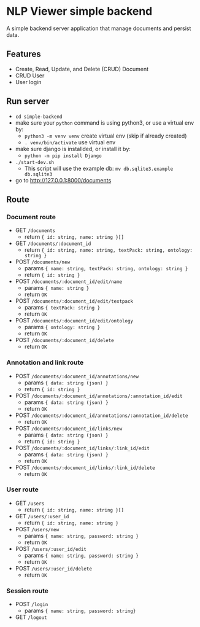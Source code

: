 # NLP Viewer simple backend

A simple backend server application that manage documents and persist data.

## Features

- Create, Read, Update, and Delete (CRUD) Document
- CRUD User
- User login

## Run server

- `cd simple-backend`
- make sure your `python` command is using python3, or use a virtual env by:
  - `python3 -m venv venv` create virtual env (skip if already created)
  - `. venv/bin/activate` use virtual env
- make sure django is installded, or install it by:
  - `python -m pip install Django`
- `./start-dev.sh`
  - This script will use the example db: `mv db.sqlite3.example db.sqlite3`
- go to http://127.0.0.1:8000/documents

## Route

### Document route

- GET `/documents`
  - return `{ id: string, name: string }[]`
- GET `/documents/:document_id`
  - return `{ id: string, name: string, textPack: string, ontology: string }`
- POST `/documents/new`
  - params `{ name: string, textPack: string, ontology: string }`
  - return `{ id: string }`
- POST `/documents/:document_id/edit/name`
  - params `{ name: string }`
  - return `OK`
- POST `/documents/:document_id/edit/textpack`
  - params `{ textPack: string }`
  - return `OK`
- POST `/documents/:document_id/edit/ontology`
  - params `{ ontology: string }`
  - return `OK`
- POST `/documents/:document_id/delete`
  - return `OK`

### Annotation and link route

- POST `/documents/:document_id/annotations/new`
  - params `{ data: string (json) }`
  - return `{ id: string }`
- POST `/documents/:document_id/annotations/:annotation_id/edit`
  - params `{ data: string (json) }`
  - return `OK`
- POST `/documents/:document_id/annotations/:annotation_id/delete`
  - return `OK`
- POST `/documents/:document_id/links/new`
  - params `{ data: string (json) }`
  - return `{ id: string }`
- POST `/documents/:document_id/links/:link_id/edit`
  - params `{ data: string (json) }`
  - return `OK`
- POST `/documents/:document_id/links/:link_id/delete`
  - return `OK`

### User route

- GET `/users`
  - return `{ id: string, name: string }[]`
- GET `/users/:user_id`
  - return `{ id: string, name: string }`
- POST `/users/new`
  - params `{ name: string, password: string }`
  - return `OK`
- POST `/users/:user_id/edit`
  - params `{ name: string, password: string }`
  - return `OK`
- POST `/users/:user_id/delete`
  - return `OK`

### Session route

- POST `/login`
  - params `{ name: string, password: string}`
- GET `/logout`
